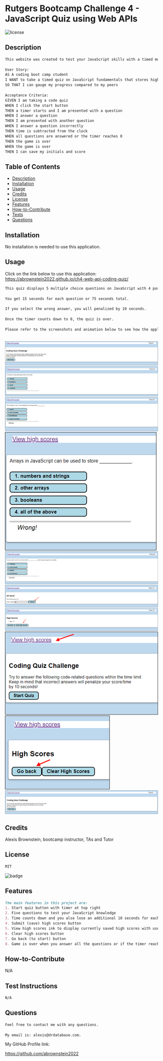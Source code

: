 # Rutgers Bootcamp Challenge 4 - JavaScript Quiz using Web APIs

![license](https://img.shields.io/badge/license-MIT-black)
## Description

```md
This website was created to test your JavaScript skills with a timed multiple choice test.

User Story:
AS A coding boot camp student
I WANT to take a timed quiz on JavaScript fundamentals that stores high scores
SO THAT I can gauge my progress compared to my peers

Acceptance Criteria:
GIVEN I am taking a code quiz
WHEN I click the start button
THEN a timer starts and I am presented with a question
WHEN I answer a question
THEN I am presented with another question
WHEN I answer a question incorrectly
THEN time is subtracted from the clock
WHEN all questions are answered or the timer reaches 0
THEN the game is over
WHEN the game is over
THEN I can save my initials and score
```

## Table of Contents

- [Description](#description)
- [Installation](#installation)
- [Usage](#usage)
- [Credits](#credits)
- [License](#license)
- [Features](#features)
- [How-to-Contribute](#how-to-contribute)
- [Tests](#test-instructions)
- [Questions](#questions)

## Installation

No installation is needed to use this application. 

## Usage

Click on the link below to use this application:<br>
https://abrownstein2022.github.io/ch4-web-api-coding-quiz/

```md
This quiz displays 5 multiple choice questions on JavaScript with 4 possible choices.

You get 15 seconds for each question or 75 seconds total.

If you select the wrong answer, you will penalized by 10 seconds.

Once the timer counts down to 0, the quiz is over.

Please refer to the screenshots and animation below to see how the application works.
       
```
![website-image](./assets/images/ch4-screen1.png)
![website-image](./assets/images/ch4-screen2.png)
![website-image](./assets/images/ch4-screen3.png) 
![website-image](./assets/images/ch4-screen4.png)
![website-image](./assets/images/ch4-screen5.png)
![website-image](./assets/images/ch4-screen6.png) 
![website-image](./assets/images/ch4-screen7.png)
![website-image](./assets/images/ch4-screen8.png)
![website-image](./assets/images/ch4-screen10.png)
![website-image](./assets/images/ch4-screen11.png) 

## Credits
Alexis Brownstein, bootcamp instructor, TAs and Tutor 

## License

 ```md
 MIT 
```
![badge](https://img.shields.io/badge/license-mit-black)

## Features
```md
The main features in this project are:
1. Start quiz button with timer at top right
2. Five questions to test your JavaScript knowledge
3. Time counts down and you also lose an additional 10 seconds for each wrong answer
4. Submit (save) high scores button
5. View high scores ink to display currently saved high scores with users' initials
6. Clear high scores button
7. Go back (to start) button  
8. Game is over when you answer all the questions or if the timer reaches 0 before you answer all the questions.
```
## How-to-Contribute

N/A
## Test Instructions

```md
N/A
```
## Questions

```md
Feel free to contact me with any questions.

My email is: alexis@drdatabase.com.
```

My GitHub Profile link:
  
  https://github.com/abrownstein2022
 
